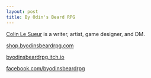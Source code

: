 ```yaml
---
layout: post
title: By Odin's Beard RPG
---
```


[Colin Le Sueur](https://twitter.com/byodinsbeardrpg) is a writer, artist, game designer, and DM.

[shop.byodinsbeardrpg.com](shop.byodinsbeardrpg.com)

[byodinsbeardrpg.itch.io](byodinsbeardrpg.itch.io)

[facebook.com/byodinsbeardrpg](facebook.com/byodinsbeardrpg)
